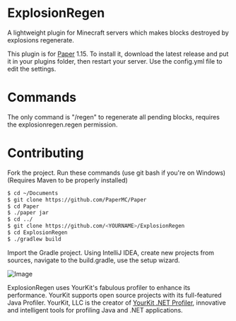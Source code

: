 # ExplosionRegen
A lightweight plugin for Minecraft servers which makes blocks destroyed by explosions regenerate.

This plugin is for [Paper](https://papermc.io) 1.15.
To install it, download the latest release and put it in your plugins folder, then restart your server.
Use the config.yml file to edit the settings.

# Commands
The only command is "/regen" to regenerate all pending blocks, requires the explosionregen.regen permission.

# Contributing
Fork the project.
Run these commands (use git bash if you're on Windows) (Requires Maven to be properly installed)
```bash
$ cd ~/Documents
$ git clone https://github.com/PaperMC/Paper
$ cd Paper
$ ./paper jar
$ cd ../
$ git clone https://github.com/<YOURNAME>/ExplosionRegen
$ cd ExplosionRegen
$ ./gradlew build
```

Import the Gradle project. Using IntelliJ IDEA, create new projects from sources, navigate to the build.gradle, use the setup wizard.


![Image](https://www.yourkit.com/images/yklogo.png)

ExplosionRegen uses YourKit's fabulous profiler to enhance its performance.
YourKit supports open source projects with its full-featured Java Profiler.
YourKit, LLC is the creator of [YourKit .NET Profiler](https://www.yourkit.com/java/profiler/),
innovative and intelligent tools for profiling Java and .NET applications.
